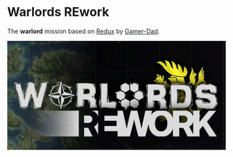
# Warlords REwork
The **warlord** mission based on [Redux](https://github.com/Gamer-Dad/warlordsredux.altis) by [Gamer-Dad](https://github.com/Gamer-Dad).

![Logo image](/Img/wl_logo_ca.png)
